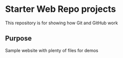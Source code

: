 # Starter Web Repo projects 

This repository is for showing how Git and GitHub work

## Purpose

Sample website with plenty of files for demos